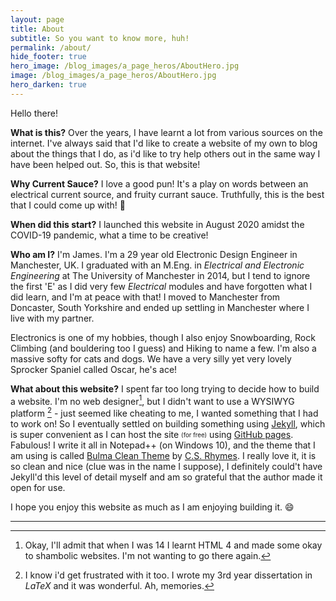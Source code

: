 ```yaml
---
layout: page
title: About
subtitle: So you want to know more, huh!
permalink: /about/
hide_footer: true
hero_image: /blog_images/a_page_heros/AboutHero.jpg
image: /blog_images/a_page_heros/AboutHero.jpg
hero_darken: true
---
```


Hello there! 

**What is this?**
Over the years, I have learnt a lot from various sources on the internet. I've always said that I'd like to create a website of my own to blog about the things that I do, as i'd like to try help others out in the same way I have been helped out. So, this is that website!

**Why Current Sauce?**
I love a good pun! It's a play on words between an electrical current source, and fruity currant sauce. Truthfully, this is the best that I could come up with! :rofl:

**When did this start?**
I launched this website in August 2020 amidst the COVID-19 pandemic, what a time to be creative!

**Who am I?**
I'm James. I'm a 29 year old Electronic Design Engineer in Manchester, UK.
I graduated with an M.Eng. in *Electrical and Electronic Engineering* at The University of Manchester in 2014, but I tend to ignore the first 'E' as I did very few *Electrical* modules and have forgotten what I did learn, and I'm at peace with that! I moved to Manchester from Doncaster, South Yorkshire and ended up settling in Manchester where I live with my partner.

Electronics is one of my hobbies, though I also enjoy Snowboarding, Rock Climbing (and bouldering too I guess) and Hiking to name a few. I'm also a massive softy for cats and dogs. We have a very silly yet very lovely Sprocker Spaniel called Oscar, he's ace!

**What about this website?**
I spent far too long trying to decide how to build a website. I'm no web designer[^1], but I didn't want to use a WYSIWYG platform [^2] - just seemed like cheating to me, I wanted something that I had to work on!
So I eventually settled on building something using [Jekyll](https://jekyllrb.com), which is super convenient as I can host the site <sub><sup>(for free)</sup></sub> using [GitHub pages](https://pages.github.com). Fabulous! I write it all in Notepad++ (on Windows 10), and the theme that I am using is called [Bulma Clean Theme](https://github.com/chrisrhymes/bulma-clean-theme) by [C.S. Rhymes](https://www.csrhymes.com). I really love it, it is so clean and nice (clue was in the name I suppose), I definitely could't have Jekyll'd this level of detail myself and am so grateful that the author made it open for use.

I hope you enjoy this website as much as I am enjoying building it. :smile:



---
[^1]: Okay, I'll admit that when I was 14 I learnt HTML 4 and made some okay to shambolic websites. I'm not wanting to go there again.
[^2]: I know i'd get frustrated with it too. I wrote my 3rd year dissertation in *LaTeX* and it was wonderful. Ah, memories.